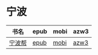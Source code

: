 # 宁波

| 书名 | epub | mobi | azw3 |
| --- | --- | --- | --- |
| [宁波帮](http://ct.dalanmei.com/f/31084289-572122994-b765b8) | [epub](http://ct.dalanmei.com/f/31084289-572122994-b765b8) | [mobi](http://ct.dalanmei.com/f/31084289-571594843-6f74b6) | [azw3](http://ct.dalanmei.com/f/31084289-571981728-4f011a) |
